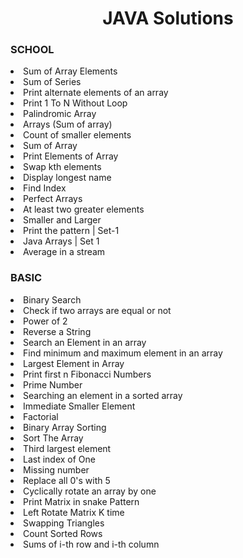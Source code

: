 
<h1 align="center">JAVA Solutions</h1>
 
### SCHOOL
<li>Sum of Array Elements</li>
<li>Sum of Series</li>
<li>Print alternate elements of an array</li>
<li>Print 1 To N Without Loop</li>
<li>Palindromic Array</li>
<li>Arrays (Sum of array)</li>
<li>Count of smaller elements</li>
<li>Sum of Array</li>
<li>Print Elements of Array</li>
<li>Swap kth elements</li>
<li>Display longest name</li>
<li>Find Index</li>
<li>Perfect Arrays</li>
<li>At least two greater elements</li>
<li>Smaller and Larger</li>
<li>Print the pattern | Set-1</li>
<li>Java Arrays | Set 1</li>
<li>Average in a stream</li>

### BASIC
<li>Binary Search</li>
<li>Check if two arrays are equal or not</li>
<li>Power of 2</li>
<li>Reverse a String</li>
<li>Search an Element in an array</li>
<li>Find minimum and maximum element in an array</li>
<li>Largest Element in Array</li>
<li>Print first n Fibonacci Numbers</li>
<li>Prime Number</li>
<li>Searching an element in a sorted array</li>
<li>Immediate Smaller Element</li>
<li>Factorial</li>
<li>Binary Array Sorting</li>
<li>Sort The Array</li>
<li>Third largest element</li>
<li>Last index of One</li>
<li>Missing number</li>
<li>Replace all 0's with 5</li>
<li>Cyclically rotate an array by one</li>
<li>Print Matrix in snake Pattern</li>
<li>Left Rotate Matrix K time</li>
<li>Swapping Triangles</li>
<li>Count Sorted Rows</li>
<li>Sums of i-th row and i-th column</li>
